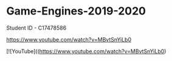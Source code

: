 # Game-Engines-2019-2020

Student ID - C17478586


https://www.youtube.com/watch?v=MBvtSnYiLb0

[![YouTube]((https://www.youtube.com/watch?v=MBvtSnYiLb0)
